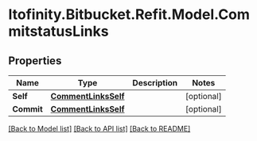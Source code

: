 # Itofinity.Bitbucket.Refit.Model.CommitstatusLinks
## Properties

Name | Type | Description | Notes
------------ | ------------- | ------------- | -------------
**Self** | [**CommentLinksSelf**](CommentLinksSelf.md) |  | [optional] 
**Commit** | [**CommentLinksSelf**](CommentLinksSelf.md) |  | [optional] 

[[Back to Model list]](../README.md#documentation-for-models) [[Back to API list]](../README.md#documentation-for-api-endpoints) [[Back to README]](../README.md)

